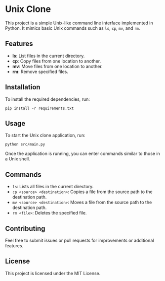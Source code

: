 # Unix Clone

This project is a simple Unix-like command line interface implemented in Python. It mimics basic Unix commands such as `ls`, `cp`, `mv`, and `rm`.

## Features

- **ls**: List files in the current directory.
- **cp**: Copy files from one location to another.
- **mv**: Move files from one location to another.
- **rm**: Remove specified files.

## Installation

To install the required dependencies, run:

```
pip install -r requirements.txt
```

## Usage

To start the Unix clone application, run:

```
python src/main.py
```

Once the application is running, you can enter commands similar to those in a Unix shell. 

## Commands

- `ls`: Lists all files in the current directory.
- `cp <source> <destination>`: Copies a file from the source path to the destination path.
- `mv <source> <destination>`: Moves a file from the source path to the destination path.
- `rm <file>`: Deletes the specified file.

## Contributing

Feel free to submit issues or pull requests for improvements or additional features. 

## License

This project is licensed under the MIT License.